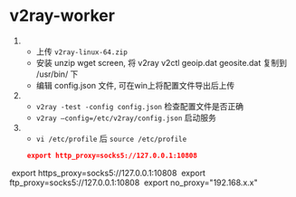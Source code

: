 # v2ray-worker

1. - 上传 `v2ray-linux-64.zip`
   - 安装 unzip wget screen, 将 v2ray v2ctl geoip.dat geosite.dat 复制到 /usr/bin/ 下
   - 编辑 config.json 文件, 可在win上将配置文件导出后上传

2. - `v2ray -test -config config.json` 检查配置文件是否正确
   - `v2ray –config=/etc/v2ray/config.json` 启动服务

3. - `vi /etc/profile` 后 `source /etc/profile`
   ```json
    export http_proxy=socks5://127.0.0.1:10808
​
    export https_proxy=socks5://127.0.0.1:10808
​
    export ftp_proxy=socks5://127.0.0.1:10808
​
    export no_proxy="192.168.x.x"
   ```

